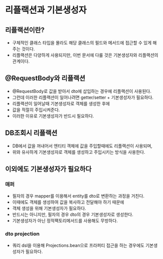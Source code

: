# 리플랙션과 기본생성자

## 리플랙션이란?
* 구체적인 클래스 타입을 몰라도 해당 클래스의 필드와 메서드에 접근할 수 있게 해주는 것이다.
* 리플랙션은 다양하게 사용되지만, 이번 문서에 다룰 것은 기본생성자와 리플랙션의 관계이다.

## @RequestBody와 리플랙션
* @RequestBody로 값을 받아서 dto에 삽입하는 경우에 리플랙션이 사용된다.
* 그런데 이러한 리플랙션이 일어나려면 getter/setter + 기본생성자가 필요하다.
* 리플랙션이 일어날때 기본생성자로 객체를 생성한 후에
* 값을 적절히 주입시켜준다.
* 이러한 이유로 기본생성자가 반드시 필요하다.

## DB조회시 리플랙션
* DB에서 값을 꺼내어서 엔티티 객체에 값을 주입할때에도 리플랙션이 사용되며,
* 위와 유사하게 기본생성자로 객체를 생성하고 주입시키는 방식을 사용한다.

## 이외에도 기본생성자가 필요하다
### 매퍼
* 필자의 경우 mapper를 이용해서 entity를 dto로 변환하는 과정을 거친다.
* 이때에도 객체를 생성하여 값을 복사하고 전달해야 하기 때문에
* 객체 생성을 위해 기본생성자가 필요하다.
* 반드시는 아니지만, 필자의 경우 dto의 경우 기본생성자로 생성한다. 
* 기본생성자가 아닌 정적팩토리메서드를 사용해도 무방하다.
### dto projection
* 쿼리 dsl을 이용해 Projections.bean으로 프라퍼티 접근을 하는 경우에도 기본생성자가 필요하다.
